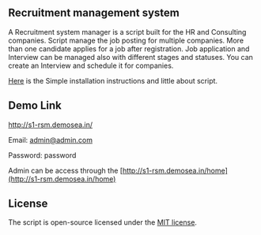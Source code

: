 ## Recruitment management system

A Recruitment system manager is a script built for the HR and Consulting companies. Script manage the job posting for multiple companies. More than one candidate applies for a job after registration. Job application and Interview can be managed also with different stages and statuses. You can create an Interview and schedule it for companies.

[Here](http://docs-s1rsm.demosea.in) is the Simple installation instructions and little about script.

## Demo Link
http://s1-rsm.demosea.in/

Email: admin@admin.com

Password: password

Admin can be access through the [http://s1-rsm.demosea.in/home](http://s1-rsm.demosea.in/home)

## License

The script is open-source licensed under the [MIT license](https://opensource.org/licenses/MIT).
